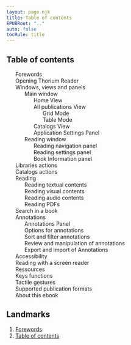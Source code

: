 ```yaml
---
layout: page.njk
title: Table of contents
EPUBRoot: ".."
auto: false
tocRule: title
---
```


<section id="toc">
<h1>Table of contents</h1>
<nav epub:type="toc" role="doc-toc">
<ol>
<li>
<a href="../pages/100_forewords/index.xhtml">Forewords</a>
</li>
<li>
<a href="../pages/101_opening_thorium/index.xhtml">Opening Thorium Reader</a>
</li>

<li>
<a href="../pages/102_windows_views_panels/index.xhtml">Windows, views and panels</a>
<ol>
<li>
<a
href="../pages/102_windows_views_panels/index.xhtml#main_window">Main window</a>

<ol>
<li>
<a href="../pages/102_windows_views_panels/index.xhtml#home_view">Home View</a>
</li>
<li>
<a
href="../pages/102_windows_views_panels/index.xhtml#all_publications_view">All publications View</a>
<ol>
<li>
<a href="../pages/102_windows_views_panels/index.xhtml#grid_mode">Grid Mode</a>
</li>
<li>
<a
href="../pages/102_windows_views_panels/index.xhtml#table_mode">Table Mode</a>
</li>
</ol>
</li>
<li>
<a
href="../pages/102_windows_views_panels/index.xhtml#catalog_view">Catalogs View</a>
</li>
<li>
<a
href="../pages/102_windows_views_panels/index.xhtml#setting_view">Application Settings Panel</a>
</li>
</ol> 
</li>
<li>
<a
href="../pages/102_windows_views_panels/index.xhtml#reading_window">Reading window</a>
<ol>
<li>
<a
href="../pages/102_windows_views_panels/index.xhtml#reading_nav_panel">Reading navigation panel</a>
</li>
<li>
<a
href="../pages/102_windows_views_panels/index.xhtml#reading_settings_panel">Reading settings panel</a>
</li>
<li>
<a href="../pages/102_windows_views_panels/index.xhtml#book_info_panel">Book Information panel</a>
</li>
</ol>
</li>

</ol>
</li>

<li>
<a href="../pages/110_libraries_actions/index.xhtml">Libraries actions</a>
</li>
<li>
<a href="../pages/111_catalogs_actions/index.xhtml">Catalogs actions</a>
</li>

<li>
<a href="../pages/210_reading/index.xhtml">Reading</a>
<ol>
<li>
<a href="../pages/211_reading_textuals/index.xhtml">Reading textual contents</a>
</li>
<li>
<a href="../pages/212_reading_visuals/index.xhtml">Reading visual contents</a>
</li>
<li>
<a href="../pages/213_reading_auditory/index.xhtml">Reading audio contents</a>
</li>
<li>
<a href="../pages/214_reading_pdfs/index.xhtml">Reading PDFs</a>
</li>
</ol>
</li>
<li>
<a href="../pages/220_reading_actions/index.xhtml">Search in a book</a>
</li>
<li>
<a href="../pages/240_annotations/index.xhtml">Annotations</a>
<ol>
<li>
<a href="../pages/240_annotations/index.xhtml#annotations_panel">Annotations Panel</a>
</li>
<li>
<a href="../pages/240_annotations/index.xhtml#annotations_options">Options for annotations</a>
</li>
<li>
<a href="../pages/240_annotations/index.xhtml#annotations_sort_and_filter">Sort and filter annotations</a>
</li>
<li>
<a href="../pages/240_annotations/index.xhtml#annotations_view_and_manipulation">Review and manipulation of annotations</a>
</li>
<li>
<a href="../pages/240_annotations/index.xhtml#annotations_io">Export and Import of Annotations</a>
</li>
</ol>
</li>
<li>
<a href="../pages/300_accessibility/index.xhtml">Accessibility</a>
</li>
<li>
<a href="../pages/311_screenReaders/index.xhtml">Reading with a screen reader</a>
</li>
<li>
<a href="../pages/400_ressources/index.xhtml">Ressources</a>
</li>
<li>
<a href="../pages/402_keys_functions/index.xhtml">Keys functions</a>
</li>
<li>
<a href="../pages/403_gesture/index.xhtml">Tactile gestures</a>
</li>
<li>
<a href="../pages/406_formats/index.xhtml">Supported publication formats</a>
</li>
<li>
<a href="../pages/900_about/index.xhtml">About this ebook</a>
</li>

</ol>
</nav>
</section>
<section id="landmarks">
<h1>Landmarks</h1>
<nav epub:type="landmarks">
<ol>
<li>
<a href="../pages/100_forewords/index.xhtml" epub:type="forewords" >Forewords</a>
</li>
<li>
<a href="../toc/index.xhtml" epub:type="toc">Table of contents</a>
</li>
</ol>
</nav>
</section>